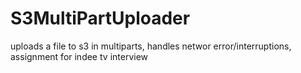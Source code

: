 # S3MultiPartUploader
uploads a file to s3 in multiparts, handles networ error/interruptions, assignment for indee tv interview
